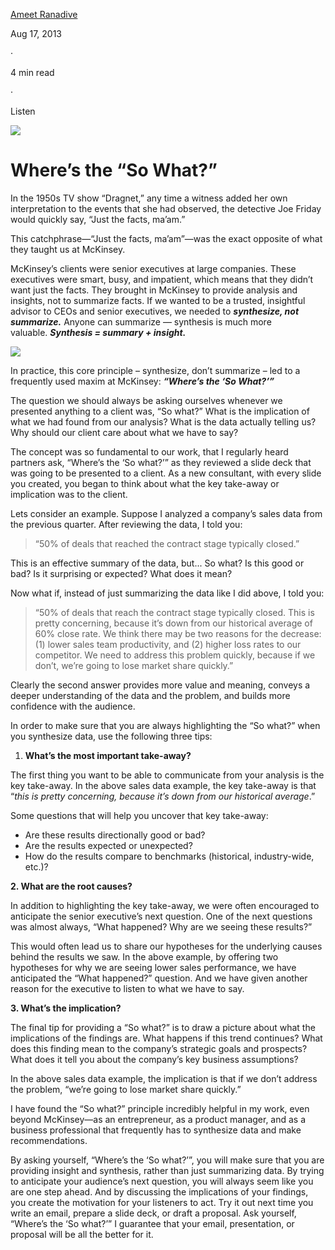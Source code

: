 [Ameet Ranadive](https://medium.com/@ameet?source=post_page-----5cbac7d7d5ca--------------------------------)

Aug 17, 2013

·

4 min read

·

Listen

[](https://medium.com/m/signin?actionUrl=https%3A%2F%2Fmedium.com%2F_%2Fbookmark%2Fp%2F5cbac7d7d5ca&operation=register&redirect=https%3A%2F%2Fmedium.com%2Flessons-from-mckinsey%2Fwheres-the-so-what-5cbac7d7d5ca&source=--------------------------bookmark_header-----------)

![](https://miro.medium.com/max/320/0*NqYPnhoVS18KgS1n.jpeg)

# Where’s the “So What?”

In the 1950s TV show “Dragnet,” any time a witness added her own interpretation to the events that she had observed, the detective Joe Friday would quickly say, “Just the facts, ma’am.”

This catchphrase—“Just the facts, ma’am”—was the exact opposite of what they taught us at McKinsey.

McKinsey’s clients were senior executives at large companies. These executives were smart, busy, and impatient, which means that they didn’t want just the facts. They brought in McKinsey to provide analysis and insights, not to summarize facts. If we wanted to be a trusted, insightful advisor to CEOs and senior executives, we needed to **_synthesize, not summarize._** Anyone can summarize — synthesis is much more valuable. **_Synthesis = summary + insight._**

![](https://miro.medium.com/max/417/0*iduNYNJU8tpq1R_D.jpeg)

In practice, this core principle – synthesize, don’t summarize – led to a frequently used maxim at McKinsey: **_“Where’s the ‘So What?’”_**

The question we should always be asking ourselves whenever we presented anything to a client was, “So what?” What is the implication of what we had found from our analysis? What is the data actually telling us? Why should our client care about what we have to say?

The concept was so fundamental to our work, that I regularly heard partners ask, “Where’s the ‘So what?’” as they reviewed a slide deck that was going to be presented to a client. As a new consultant, with every slide you created, you began to think about what the key take-away or implication was to the client.

Lets consider an example. Suppose I analyzed a company’s sales data from the previous quarter. After reviewing the data, I told you:

> “50% of deals that reached the contract stage typically closed.”

This is an effective summary of the data, but... So what? Is this good or bad? Is it surprising or expected? What does it mean?

Now what if, instead of just summarizing the data like I did above, I told you:

> “50% of deals that reach the contract stage typically closed. This is pretty concerning, because it’s down from our historical average of 60% close rate. We think there may be two reasons for the decrease: (1) lower sales team productivity, and (2) higher loss rates to our competitor. We need to address this problem quickly, because if we don’t, we’re going to lose market share quickly.”

Clearly the second answer provides more value and meaning, conveys a deeper understanding of the data and the problem, and builds more confidence with the audience.

In order to make sure that you are always highlighting the “So what?” when you synthesize data, use the following three tips:

1.  **What’s the most important take-away?**

The first thing you want to be able to communicate from your analysis is the key take-away. In the above sales data example, the key take-away is that “_this is pretty concerning, because it’s down from our historical average_.”

Some questions that will help you uncover that key take-away:

-   Are these results directionally good or bad?
-   Are the results expected or unexpected?
-   How do the results compare to benchmarks (historical, industry-wide, etc.)?

**2. What are the root causes?**

In addition to highlighting the key take-away, we were often encouraged to anticipate the senior executive’s next question. One of the next questions was almost always, “What happened? Why are we seeing these results?”

This would often lead us to share our hypotheses for the underlying causes behind the results we saw. In the above example, by offering two hypotheses for why we are seeing lower sales performance, we have anticipated the “What happened?” question. And we have given another reason for the executive to listen to what we have to say.

**3. What’s the implication?**

The final tip for providing a “So what?” is to draw a picture about what the implications of the findings are. What happens if this trend continues? What does this finding mean to the company’s strategic goals and prospects? What does it tell you about the company’s key business assumptions?

In the above sales data example, the implication is that if we don’t address the problem, “we’re going to lose market share quickly.”

I have found the “So what?” principle incredibly helpful in my work, even beyond McKinsey—as an entrepreneur, as a product manager, and as a business professional that frequently has to synthesize data and make recommendations.

By asking yourself, “Where’s the ‘So what?’”, you will make sure that you are providing insight and synthesis, rather than just summarizing data. By trying to anticipate your audience’s next question, you will always seem like you are one step ahead. And by discussing the implications of your findings, you create the motivation for your listeners to act. Try it out next time you write an email, prepare a slide deck, or draft a proposal. Ask yourself, “Where’s the ‘So what?’” I guarantee that your email, presentation, or proposal will be all the better for it.